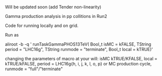 Will be updated soon (add Tender non-linearity)

Gamma production analysis in pp collitions in Run2

Code for running locally and on grid.


Run as 

aliroot -b -q ' runTaskGammaPHOS13TeV( Bool_t isMC    =  kFALSE,  TString period  = "LHC16g",  TString runmode = "terminate", Bool_t local = kTRUE)'

changing the parameters of macro at your will:
isMC kTRUE/KFALSE, local = kTRUE/kFALSE, period = LHC16g{h, i, j, k, l, o, p} or MC production cycle, runmode = "full"/"terminate"

